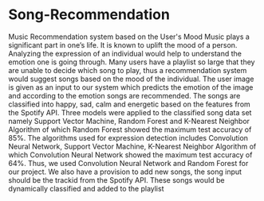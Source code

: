 # Song-Recommendation
Music Recommendation system based on the User's Mood
Music plays a significant part in one’s life. It is 
known to uplift the mood of a person. Analyzing the expression of 
an individual would help to understand the emotion one is going 
through. Many users have a playlist so large that they are unable 
to decide which song to play, thus a recommendation system 
would suggest songs based on the mood of the individual. The user 
image is given as an input to our system which predicts the 
emotion of the image and according to the emotion songs are 
recommended. The songs are classified into happy, sad, calm and 
energetic based on the features from the Spotify API. Three 
models were applied to the classified song data set namely Support 
Vector Machine, Random Forest and K-Nearest Neighbor 
Algorithm of which Random Forest showed the maximum test 
accuracy of 85%. The algorithms used for expression detection 
includes Convolution Neural Network, Support Vector Machine, 
K-Nearest Neighbor Algorithm of which Convolution Neural 
Network showed the maximum test accuracy of 64%. Thus, we 
used Convolution Neural Network and Random Forest for our 
project. We also have a provision to add new songs, the song input 
should be the trackid from the Spotify API. These songs would be 
dynamically classified and added to the playlist
